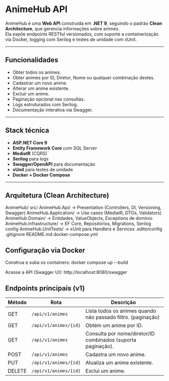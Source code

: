 # AnimeHub API

AnimeHub é uma **Web API** construída em **.NET 9**, seguindo o padrão **Clean Architecture**, que gerencia informações sobre animes.  
Ela expõe endpoints RESTful versionados, com suporte a containerização via Docker, logging com Serilog e testes de unidade com xUnit.

---

## Funcionalidades

- Obter todos os animes.
- Obter animes por ID, Diretor, Nome ou qualquer combinação destes.
- Cadastrar um novo anime.
- Alterar um anime existente.
- Excluir um anime.
- Paginação opcional nas consultas.
- Logs estruturados com Serilog.
- Documentação interativa via Swagger.

---

## Stack técnica

- **ASP.NET Core 9**
- **Entity Framework Core** com SQL Server
- **MediatR** (CQRS)
- **Serilog** para logs
- **Swagger/OpenAPI** para documentação
- **xUnit** para testes de unidade
- **Docker + Docker Compose**

---

## Arquitetura (Clean Architecture)
AnimeHub/
  src/
    AnimeHub.Api/              -> Presentation (Controllers, DI, Versioning, Swagger)
    AnimeHub.Application/      -> Use cases (MediatR, DTOs, Validators)
    AnimeHub.Domain/           -> Entidades, ValueObjects, Exceptions de domínio
    AnimeHub.Infrastructure/   -> EF Core, Repositórios, Migrations, Serilog config
    AnimeHub.UnitTests/        -> xUnit para Handlers e Services
  .editorconfig
  .gitignore
  README.md
  docker-compose.yml

## Configuração via Docker

Construa e suba os containers:
  docker compose up --build

Acesse a API (Swagger UI): http://localhost:8080/swagger

## Endpoints principais (v1)
| Método | Rota                    | Descrição                                                    |
| ------ | ----------------------- | ------------------------------------------------------------ |
| GET    | `/api/v1/animes`        | Lista todos os animes quando não passado filtro. (paginação) |
| GET    | `/api/v1/animes/{id}`   | Obtém um anime por ID.                                       |
| GET    | `/api/v1/animes`        | Consulta por nome/diretor/ID combinados (suporta paginação). |
| POST   | `/api/v1/animes`        | Cadastra um novo anime.                                      |
| PUT    | `/api/v1/animes/{id}`   | Atualiza um anime existente.                                 |
| DELETE | `/api/v1/animes/{id}`   | Exclui um anime.                                             |
